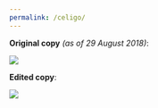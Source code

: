 ```yaml
---
permalink: /celigo/
---
```


**Original copy**  *(as of 29 August 2018)*:

![](celigo-integration-page-example.png)

**Edited copy**:  

![](celigo-integration-edit-example.png)
